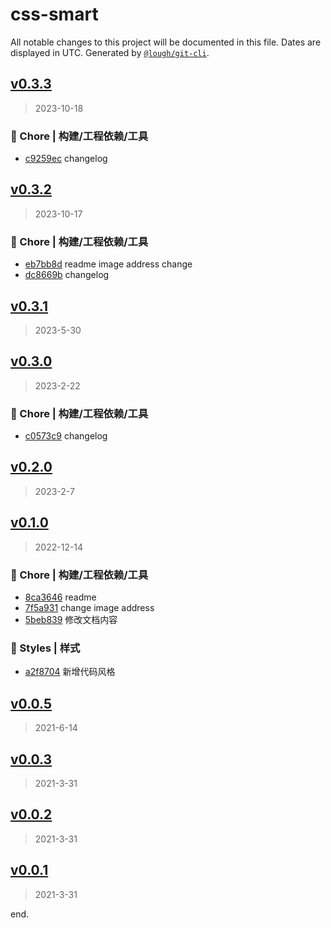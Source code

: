 # css-smart

All notable changes to this project will be documented in this file. Dates are displayed in UTC.
Generated by [`@lough/git-cli`](https://github.com/anciity/lough-git).



## [v0.3.3](https://github.com/lough-city/css-smart/compare/v0.3.2...v0.3.3)
> 2023-10-18

### 🚀 Chore | 构建/工程依赖/工具

- [c9259ec](https://github.com/lough-city/css-smart/commit/c9259ecea17c12d4d5f2f2340272b5c6f8e0fb2b) changelog



## [v0.3.2](https://github.com/lough-city/css-smart/compare/v0.3.1...v0.3.2)
> 2023-10-17

### 🚀 Chore | 构建/工程依赖/工具

- [eb7bb8d](https://github.com/lough-city/css-smart/commit/eb7bb8dce9aded8afe383e5a12920394d837150d) readme image address change
- [dc8669b](https://github.com/lough-city/css-smart/commit/dc8669b6b3568d246b6732f2b64f5d6b0c763b19) changelog



## [v0.3.1](https://github.com/lough-city/css-smart/compare/v0.3.0...v0.3.1)
> 2023-5-30



## [v0.3.0](https://github.com/lough-city/css-smart/compare/v0.2.0...v0.3.0)
> 2023-2-22

### 🚀 Chore | 构建/工程依赖/工具

- [c0573c9](https://github.com/lough-city/css-smart/commit/c0573c9730143a449481631af30909ba1506c2b7) changelog



## [v0.2.0](https://github.com/lough-city/css-smart/compare/v0.1.0...v0.2.0)
> 2023-2-7



## [v0.1.0](https://github.com/lough-city/css-smart/compare/v0.0.5...v0.1.0)
> 2022-12-14

### 🚀 Chore | 构建/工程依赖/工具

- [8ca3646](https://github.com/lough-city/css-smart/commit/8ca36461fc2e6e91439435ad032e3969789c3aee) readme
- [7f5a931](https://github.com/lough-city/css-smart/commit/7f5a9312be1de31ae9f421894a283d9581d29cd7) change image address
- [5beb839](https://github.com/lough-city/css-smart/commit/5beb839a9d6023a66154a9ece44bbfb10a40e136) 修改文档内容

### 💄 Styles | 样式

- [a2f8704](https://github.com/lough-city/css-smart/commit/a2f87041b62640d49e4407a6669c5c8abd241cf9) 新增代码风格



## [v0.0.5](https://github.com/lough-city/css-smart/compare/v0.0.3...v0.0.5)
> 2021-6-14



## [v0.0.3](https://github.com/lough-city/css-smart/compare/v0.0.2...v0.0.3)
> 2021-3-31



## [v0.0.2](https://github.com/lough-city/css-smart/compare/v0.0.1...v0.0.2)
> 2021-3-31



## [v0.0.1](https://github.com/lough-city/css-smart/compare/undefined...v0.0.1)
> 2021-3-31

end.
